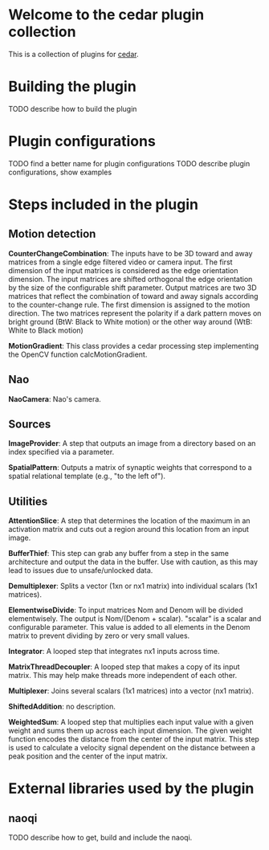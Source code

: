 # Welcome to the cedar plugin collection #

This is a collection of plugins for [cedar](http://cedar.ini.rub.de).

# Building the plugin #

TODO describe how to build the plugin

# Plugin configurations #

TODO find a better name for plugin configurations
TODO describe plugin configurations, show examples


# Steps included in the plugin #

## Motion detection ##

**CounterChangeCombination**: The inputs have to be 3D toward and away matrices from a single edge filtered video or camera input. The first dimension of the input matrices is considered as the edge orientation dimension. The input matrices are shifted orthogonal the edge orientation by the size of the configurable shift parameter. Output matrices are two 3D matrices that reflect the combination of toward and away signals according to the counter-change rule. The first dimension is assigned to the motion direction. The two matrices represent the polarity if a dark pattern moves on bright ground (BtW: Black to White motion) or the other way around (WtB: White to Black motion)

**MotionGradient**: This class provides a cedar processing step implementing the OpenCV function calcMotionGradient.



## Nao ##

**NaoCamera**: Nao's camera.



## Sources ##

**ImageProvider**: A step that outputs an image from a directory based on an index specified via a parameter.

**SpatialPattern**: Outputs a matrix of synaptic weights that correspond to a spatial relational template (e.g., "to the left of").



## Utilities ##

**AttentionSlice**: A step that determines the location of the maximum in an activation matrix and cuts out a region around this location from an input image.

**BufferThief**: This step can grab any buffer from a step in the same architecture and output the data in the buffer. Use with caution, as this may lead to issues due to unsafe/unlocked data.

**Demultiplexer**: Splits a vector (1xn or nx1 matrix) into individual scalars (1x1 matrices).

**ElementwiseDivide**: To input matrices Nom and Denom will be divided elementwisely. The output is Nom/(Denom + scalar). "scalar" is a scalar and configurable parameter. This value is added to all elements in the Denom matrix to prevent dividing by zero or very small values.

**Integrator**: A looped step that integrates nx1 inputs across time.

**MatrixThreadDecoupler**: A looped step that makes a copy of its input matrix. This may help make threads more independent of each other.

**Multiplexer**: Joins several scalars (1x1 matrices) into a vector (nx1 matrix).

**ShiftedAddition**: no description.

**WeightedSum**: A looped step that multiplies each input value with a given weight and sums them up across each input dimension. The given weight function encodes the distance from the center of the input matrix. This step is used to calculate a velocity signal dependent on the distance between a peak position and the center of the input matrix.





# External libraries used by the plugin #

## naoqi ##

TODO describe how to get, build and include the naoqi.

